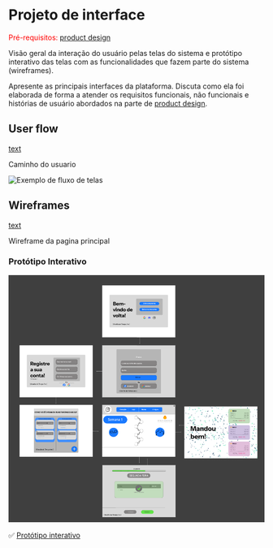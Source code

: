 
# Projeto de interface

<span style="color:red">Pré-requisitos: <a href="03-Product-design.md"> product design</a></span>

 Visão geral da interação do usuário pelas telas do sistema e protótipo interativo das telas com as funcionalidades que fazem parte do sistema (wireframes).

 Apresente as principais interfaces da plataforma. Discuta como ela foi elaborada de forma a atender os requisitos funcionais, não funcionais e histórias de usuário abordados na parte de <a href="03-Product-design.md"> product design</a></span>.

 ## User flow
[text](<docs\files\caminho do usuario.pdf>)

Caminho do usuario

![Exemplo de fluxo de telas](images/exemplo-userflow.png)

## Wireframes

[text](<docs\files\Wireframe (1).pdf>)

Wireframe da pagina principal
 
### Protótipo Interativo

![Exemplo de wireframe](images/figma.png)

✅ [Protótipo interativo](https://www.figma.com/design/NHJspbiAXXMgryIjO3T0R5/Chris1?node-id=0-1&p=f&t=Lk8Obqjw2pGwtjaD-0)